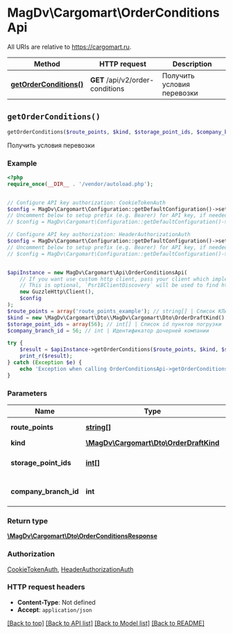 # MagDv\Cargomart\OrderConditionsApi

All URIs are relative to https://cargomart.ru.

Method | HTTP request | Description
------------- | ------------- | -------------
[**getOrderConditions()**](OrderConditionsApi.md#getOrderConditions) | **GET** /api/v2/order-conditions | Получить условия перевозки


## `getOrderConditions()`

```php
getOrderConditions($route_points, $kind, $storage_point_ids, $company_branch_id): \MagDv\Cargomart\Dto\OrderConditionsResponse
```

Получить условия перевозки

### Example

```php
<?php
require_once(__DIR__ . '/vendor/autoload.php');


// Configure API key authorization: CookieTokenAuth
$config = MagDv\Cargomart\Configuration::getDefaultConfiguration()->setApiKey('token', 'YOUR_API_KEY');
// Uncomment below to setup prefix (e.g. Bearer) for API key, if needed
// $config = MagDv\Cargomart\Configuration::getDefaultConfiguration()->setApiKeyPrefix('token', 'Bearer');

// Configure API key authorization: HeaderAuthorizationAuth
$config = MagDv\Cargomart\Configuration::getDefaultConfiguration()->setApiKey('Authorization', 'YOUR_API_KEY');
// Uncomment below to setup prefix (e.g. Bearer) for API key, if needed
// $config = MagDv\Cargomart\Configuration::getDefaultConfiguration()->setApiKeyPrefix('Authorization', 'Bearer');


$apiInstance = new MagDv\Cargomart\Api\OrderConditionsApi(
    // If you want use custom http client, pass your client which implements `Psr\Http\Client\ClientInterface`.
    // This is optional, `Psr18ClientDiscovery` will be used to find http client. For instance `GuzzleHttp\Client` implements that interface
    new GuzzleHttp\Client(),
    $config
);
$route_points = array('route_points_example'); // string[] | Список КЛАДР кодов пунктов
$kind = new \MagDv\Cargomart\Dto\\MagDv\Cargomart\Dto\OrderDraftKind(); // \MagDv\Cargomart\Dto\OrderDraftKind | Тип заказа
$storage_point_ids = array(56); // int[] | Список id пунктов погрузки
$company_branch_id = 56; // int | Идентификатор дочерней компании

try {
    $result = $apiInstance->getOrderConditions($route_points, $kind, $storage_point_ids, $company_branch_id);
    print_r($result);
} catch (Exception $e) {
    echo 'Exception when calling OrderConditionsApi->getOrderConditions: ', $e->getMessage(), PHP_EOL;
}
```

### Parameters

Name | Type | Description  | Notes
------------- | ------------- | ------------- | -------------
 **route_points** | [**string[]**](../Model/string.md)| Список КЛАДР кодов пунктов |
 **kind** | [**\MagDv\Cargomart\Dto\OrderDraftKind**](../Model/.md)| Тип заказа |
 **storage_point_ids** | [**int[]**](../Model/int.md)| Список id пунктов погрузки | [optional]
 **company_branch_id** | **int**| Идентификатор дочерней компании | [optional]

### Return type

[**\MagDv\Cargomart\Dto\OrderConditionsResponse**](../Model/OrderConditionsResponse.md)

### Authorization

[CookieTokenAuth](../../README.md#CookieTokenAuth), [HeaderAuthorizationAuth](../../README.md#HeaderAuthorizationAuth)

### HTTP request headers

- **Content-Type**: Not defined
- **Accept**: `application/json`

[[Back to top]](#) [[Back to API list]](../../README.md#endpoints)
[[Back to Model list]](../../README.md#models)
[[Back to README]](../../README.md)
